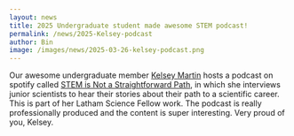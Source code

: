 ```yaml
---
layout: news
title: 2025 Undergraduate student made awesome STEM podcast!
permalink: /news/2025-Kelsey-podcast
author: Bin
image: /images/news/2025-03-26-kelsey-podcast.png
---
```


Our awesome undergraduate member [Kelsey Martin](https://www.binhe-lab.org/members/kelsey-martin) hosts a podcast on spotify called [STEM is Not a Straightforward Path](https://open.spotify.com/episode/4iXlVEOyVRlrC9VLQ9byKg?si=qyL1DLgVSNi4jhugVdPtnA), in which she interviews junior scientists to hear their stories about their path to a scientific career. This is part of her Latham Science Fellow work. The podcast is really professionally produced and the content is super interesting. Very proud of you, Kelsey. 
